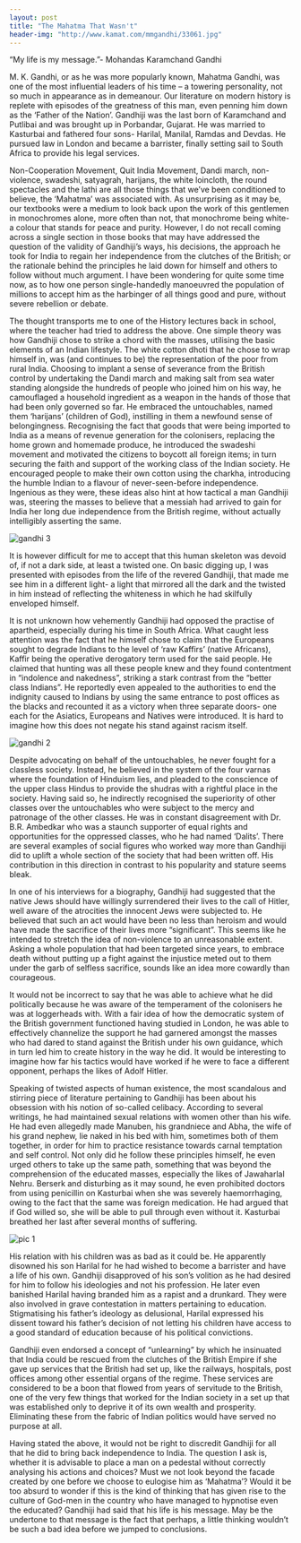 ```yaml
---
layout: post
title: "The Mahatma That Wasn't"
header-img: "http://www.kamat.com/mmgandhi/33061.jpg"
---
```


“My life is my message.”- Mohandas Karamchand Gandhi

<p> M. K. Gandhi, or as he was more popularly known, Mahatma Gandhi, was one of the most influential leaders of his time – a towering personality, not so much in appearance as in demeanour. Our literature on modern history is replete with episodes of the greatness of this man, even penning him down as the ‘Father of the Nation’. Gandhiji was the last born of Karamchand and Putlibai and was brought up in Porbandar, Gujarat. He was married to Kasturbai and fathered four sons- Harilal, Manilal, Ramdas and Devdas. He pursued law in London and became a barrister, finally setting sail to South Africa to provide his legal services. </p>

<p> Non-Cooperation Movement, Quit India Movement, Dandi march, non-violence, swadeshi, satyagrah, harijans, the white loincloth, the round spectacles and the lathi are all those things that we’ve been conditioned to believe, the ‘Mahatma’ was associated with. As unsurprising as it may be, our textbooks were a medium to look back upon the work of this gentlemen in monochromes alone, more often than not, that monochrome being white- a colour that stands for peace and purity. However, I do not recall coming across a single section in those books that may have addressed the question of the validity of Gandhiji’s ways, his decisions, the approach he took for India to regain her independence from the clutches of the British; or the rationale behind the principles he laid down for himself and others to follow without much argument. I have been wondering for quite some time now, as to how one person single-handedly manoeuvred the population of millions to accept him as the harbinger of all things good and pure, without severe rebellion or debate. </p>

<p> The thought transports me to one of the History lectures back in school, where the teacher had tried to address the above. One simple theory was how Gandhiji chose to strike a chord with the masses, utilising the basic elements of an Indian lifestyle. The white cotton dhoti that he chose to wrap himself in, was (and continues to be) the representation of the poor from rural India. Choosing to implant a sense of severance from the British control by undertaking the Dandi march and making salt from sea water standing alongside the hundreds of people who joined him on his way, he camouflaged a household ingredient as a weapon in the hands of those that had been only governed so far. He embraced the untouchables, named them ‘harijans’ (children of God), instilling in them a newfound sense of belongingness. Recognising the fact that goods that were being imported to India as a means of revenue generation for the colonisers, replacing the home grown and homemade produce, he introduced the swadeshi movement and motivated the citizens to boycott all foreign items; in turn securing the faith and support of the working class of the Indian society. He encouraged people to make their own cotton using the charkha, introducing the humble Indian to a flavour of never-seen-before independence. Ingenious as they were, these ideas also hint at how tactical a man Gandhiji was, steering the masses to believe that a messiah had arrived to gain for India her long due independence from the British regime, without actually intelligibly asserting the same. </p>

![gandhi 3](http://mettacenter.org/wp-content/uploads/2012/10/g203233_u53572_gandhi1.jpg)

<p> It is however difficult for me to accept that this human skeleton was devoid of, if not a dark side, at least a twisted one. On basic digging up, I was presented with episodes from the life of the revered Gandhiji, that made me see him in a different light- a light that mirrored all the dark and the twisted in him instead of reflecting the whiteness in which he had skilfully enveloped himself. </p>

<p> It is not unknown how vehemently Gandhiji had opposed the practise of apartheid, especially during his time in South Africa. What caught less attention was the fact that he himself chose to claim that the Europeans sought to degrade Indians to the level of ‘raw Kaffirs’ (native Africans), Kaffir being the operative derogatory term used for the said people. He claimed that hunting was all these people knew and they found contentment in “indolence and nakedness”, striking a stark contrast from the “better class Indians”. He reportedly even appealed to the authorities to end the indignity caused to Indians by using the same entrance to post offices as the blacks and recounted it as a victory when three separate doors- one each for the Asiatics, Europeans and Natives were introduced. It is hard to imagine how this does not negate his stand against racism itself. </p>

![gandhi 2](http://ekalatours.com/wp-content/uploads/ekala-eco-tours-Gandhi-26.jpg)

<p> Despite advocating on behalf of the untouchables, he never fought for a classless society. Instead, he believed in the system of the four varnas where the foundation of Hinduism lies, and pleaded to the conscience of the upper class Hindus to provide the shudras with a rightful place in the society. Having said so, he indirectly recognised the superiority of other classes over the untouchables who were subject to the mercy and patronage of the other classes. He was in constant disagreement with Dr. B.R. Ambedkar who was a staunch supporter of equal rights and opportunities for the oppressed classes, who he had named ‘Dalits’. There are several examples of social figures who worked way more than Gandhiji did to uplift a whole section of the society that had been written off. His contribution in this direction in contrast to his popularity and stature seems bleak.</p>

<p> In one of his interviews for a biography, Gandhiji had suggested that the native Jews should have willingly surrendered their lives to the call of Hitler, well aware of the atrocities the innocent Jews were subjected to. He believed that such an act would have been no less than heroism and would have made the sacrifice of their lives more “significant”. This seems like he intended to stretch the idea of non-violence to an unreasonable extent. Asking a whole population that had been targeted since years, to embrace death without putting up a fight against the injustice meted out to them under the garb of selfless sacrifice, sounds like an idea more cowardly than courageous.</p>

<p> It would not be incorrect to say that he was able to achieve what he did politically because he was aware of the temperament of the colonisers he was at loggerheads with. With a fair idea of how the democratic system of the British government functioned having studied in London, he was able to effectively channelize the support he had garnered amongst the masses who had dared to stand against the British under his own guidance, which in turn led him to create history in the way he did. It would be interesting to imagine how far his tactics would have worked if he were to face a different opponent, perhaps the likes of Adolf Hitler. </p>

<p> Speaking of twisted aspects of human existence, the most scandalous and stirring piece of literature pertaining to Gandhiji has been about his obsession with his notion of so-called celibacy. According to several writings, he had maintained sexual relations with women other than his wife. He had even allegedly made Manuben, his grandniece and Abha, the wife of his grand nephew, lie naked in his bed with him, sometimes both of them together, in order for him to practice resistance towards carnal temptation and self control. Not only did he follow these principles himself, he even urged others to take up the same path, something that was beyond the comprehension of the educated masses, especially the likes of Jawaharlal Nehru. Berserk and disturbing as it may sound, he even prohibited doctors from using penicillin on Kasturbai when she was severely haemorrhaging, owing to the fact that the same was foreign medication. He had argued that if God willed so, she will be able to pull through even without it. Kasturbai breathed her last after several months of suffering. </p>

![pic 1](https://encrypted-tbn0.gstatic.com/images?q=tbn:ANd9GcQTYOKz0vzfAEzfeEqj6-K-N5QQkJyk4be6nGvsQ_aUCto1zEa9)

<p> His relation with his children was as bad as it could be. He apparently disowned his son Harilal for he had wished to become a barrister and have a life of his own. Gandhiji disapproved of his son’s volition as he had desired for him to follow his ideologies and not his profession. He later even banished Harilal having branded him as a rapist and a drunkard. They were also involved in grave contestation in matters pertaining to education. Stigmatising his father’s ideology as delusional, Harilal expressed his dissent toward his father’s decision of not letting his children have access to a good standard of education because of his political convictions.</p>

<p> Gandhiji even endorsed a concept of “unlearning” by which he insinuated that India could be rescued from the clutches of the British Empire if she gave up services that the British had set up, like the railways, hospitals, post offices among other essential organs of the regime. These services are considered to be a boon that flowed from years of servitude to the British, one of the very few things that worked for the Indian society in a set up that was established only to deprive it of its own wealth and prosperity. Eliminating these from the fabric of Indian politics would have served no purpose at all.</p>

<p> Having stated the above, it would not be right to discredit Gandhiji for all that he did to bring back independence to India. The question I ask is, whether it is advisable to place a man on a pedestal without correctly analysing his actions and choices? Must we not look beyond the facade created by one before we choose to eulogise him as ‘Mahatma’? Would it be too absurd to wonder if this is the kind of thinking that has given rise to the culture of God-men in the country who have managed to hypnotise even the educated? Gandhiji had said that his life is his message. May be the undertone to that message is the fact that perhaps, a little thinking wouldn’t be such a bad idea before we jumped to conclusions.</p>
